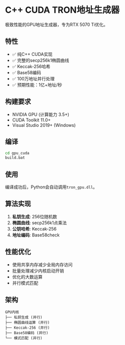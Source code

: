# C++ CUDA TRON地址生成器

极致性能的GPU地址生成器，专为RTX 5070 Ti优化。

## 特性

- ✅ 纯C++ CUDA实现
- ✅ 完整的secp256k1椭圆曲线
- ✅ Keccak-256哈希
- ✅ Base58编码
- ✅ 100万地址并行处理
- ✅ 预期性能：1亿+地址/秒

## 构建要求

- NVIDIA GPU (计算能力 3.5+)
- CUDA Toolkit 11.0+
- Visual Studio 2019+ (Windows)

## 编译

```bash
cd gpu_cuda
build.bat
```

## 使用

编译成功后，Python会自动调用`tron_gpu.dll`。

## 算法实现

1. **私钥生成**: 256位随机数
2. **椭圆曲线**: secp256k1点乘法
3. **公钥哈希**: Keccak-256
4. **地址编码**: Base58check

## 性能优化

- 使用共享内存减少全局内存访问
- 批量处理减少内核启动开销
- 优化的大数运算
- 并行模式匹配

## 架构

```
GPU内核
├── 私钥生成 (并行)
├── 椭圆曲线运算 (并行)
├── Keccak-256 (并行)
├── Base58编码 (并行)
└── 模式匹配 (并行)
```
